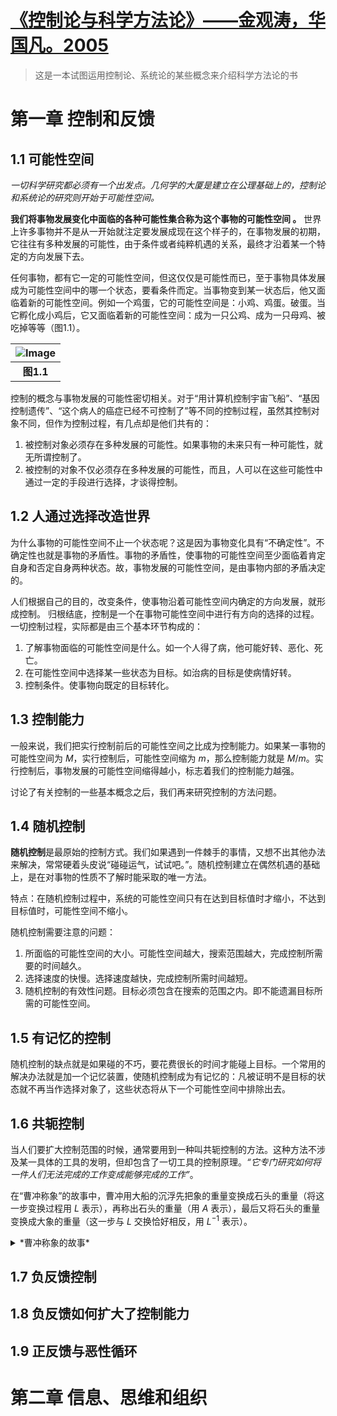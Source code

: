 # [《控制论与科学方法论》——金观涛，华国凡。2005](https://github.com/xushulin/blog-S.L.Xu/issues/4)

<head>
    <script src="https://cdn.mathjax.org/mathjax/latest/MathJax.js?config=TeX-AMS-MML_HTMLorMML" type="text/javascript"></script>
    <script type="text/x-mathjax-config">
        MathJax.Hub.Config({
            tex2jax: {
            skipTags: ['script', 'noscript', 'style', 'textarea', 'pre'],
            inlineMath: [['$','$']]
            }
        });
    </script>
</head>

> 这是一本试图运用控制论、系统论的某些概念来介绍科学方法论的书

# 第一章 控制和反馈

## 1.1 可能性空间

_一切科学研究都必须有一个出发点。几何学的大厦是建立在公理基础上的，控制论和系统论的研究则开始于可能性空间。_

**我们将事物发展变化中面临的各种可能性集合称为这个事物的可能性空间 。**
世界上许多事物并不是从一开始就注定要发展成现在这个样子的，在事物发展的初期，它往往有多种发展的可能性，由于条件或者纯粹机遇的关系，最终才沿着某一个特定的方向发展下去。

任何事物，都有它一定的可能性空间，但这仅仅是可能性而已，至于事物具体发展成为可能性空间中的哪一个状态，要看条件而定。当事物变到某一状态后，他又面临着新的可能性空间。例如一个鸡蛋，它的可能性空间是：小鸡、鸡蛋。破蛋。当它孵化成小鸡后，它又面临着新的可能性空间：成为一只公鸡、成为一只母鸡、被吃掉等等（图1.1）。

| ![Image](https://github.com/xushulin/blog-S.L.Xu/assets/31055821/f1105294-b95f-4710-bdff-ddb257a787f5) |
| :--: |
| **图1.1** |

控制的概念与事物发展的可能性密切相关。对于“用计算机控制宇宙飞船”、“基因控制遗传”、“这个病人的癌症已经不可控制了”等不同的控制过程，虽然其控制对象不同，但作为控制过程，有几点却是他们共有的：
1. 被控制对象必须存在多种发展的可能性。如果事物的未来只有一种可能性，就无所谓控制了。
2. 被控制的对象不仅必须存在多种发展的可能性，而且，人可以在这些可能性中通过一定的手段进行选择，才谈得控制。


## 1.2 人通过选择改造世界

为什么事物的可能性空间不止一个状态呢？这是因为事物变化具有“不确定性”。不确定性也就是事物的矛盾性。事物的矛盾性，使事物的可能性空间至少面临着肯定自身和否定自身两种状态。故，事物发展的可能性空间，是由事物内部的矛盾决定的。

人们根据自己的目的，改变条件，使事物沿着可能性空间内确定的方向发展，就形成控制。
归根结底，控制是一个在事物可能性空间中进行有方向的选择的过程。
一切控制过程，实际都是由三个基本环节构成的：
1. 了解事物面临的可能性空间是什么。如一个人得了病，他可能好转、恶化、死亡。
2. 在可能性空间中选择某一些状态为目标。如治病的目标是使病情好转。
3. 控制条件。使事物向既定的目标转化。

## 1.3 控制能力

一般来说，我们把实行控制前后的可能性空间之比成为控制能力。如果某一事物的可能性空间为 $M$，实行控制后，可能性空间缩为 $m$，那么控制能力就是 $M/m$。实行控制后，事物发展的可能性空间缩得越小，标志着我们的控制能力越强。

讨论了有关控制的一些基本概念之后，我们再来研究控制的方法问题。

## 1.4 随机控制

**随机控制**是最原始的控制方式。我们如果遇到一件棘手的事情，又想不出其他办法来解决，常常硬着头皮说“碰碰运气，试试吧。”。随机控制建立在偶然机遇的基础上，是在对事物的性质不了解时能采取的唯一方法。

特点：在随机控制过程中，系统的可能性空间只有在达到目标值时才缩小，不达到目标值时，可能性空间不缩小。

随机控制需要注意的问题：
1. 所面临的可能性空间的大小。可能性空间越大，搜索范围越大，完成控制所需要的时间越久。
2. 选择速度的快慢。选择速度越快，完成控制所需时间越短。
3. 随机控制的有效性问题。目标必须包含在搜索的范围之内。即不能遗漏目标所需的可能性空间。

## 1.5 有记忆的控制

随机控制的缺点就是如果碰的不巧，要花费很长的时间才能碰上目标。一个常用的解决办法就是加一个记忆装置，使随机控制成为有记忆的：凡被证明不是目标的状态就不再当作选择对象了，这些状态将从下一个可能性空间中排除出去。

## 1.6 共轭控制

当人们要扩大控制范围的时候，通常要用到一种叫共轭控制的方法。这种方法不涉及某一具体的工具的发明，但却包含了一切工具的控制原理。_“它专门研究如何将一件人们无法完成的工作变成能够完成的工作”_。

在“曹冲称象”的故事中，曹冲用大船的沉浮先把象的重量变换成石头的重量（将这一步变换过程用 $L$ 表示），再称出石头的重量（用 $A$ 表示），最后又将石头的重量变换成大象的重量（这一步与 $L$ 交换恰好相反，用 $L^{-1}$ 表示）。

<details>

<summary> *曹冲称象的故事* </summary>
_三国的时候，有人送了一头大象给曹操。曹操想知道大象有多重，可是当时还没有那么大的秤可以称象。有一个叫曹冲的小孩，想出来一个主意。他建议把象引到一只大船上，在船上刻下吃水深浅的记号，再把大象换成石头，也使船沉到同一个吃水线上，只要称一下石头的重量就是大象的体重了。 _
</details>


## 1.7 负反馈控制

## 1.8 负反馈如何扩大了控制能力

## 1.9 正反馈与恶性循环

# 第二章 信息、思维和组织